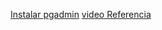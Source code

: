 [Instalar pgadmin](https://www.pgadmin.org/download/pgadmin-4-apt/)
[video Referencia](https://www.youtube.com/watch?v=0ACd1_mo-dI)
